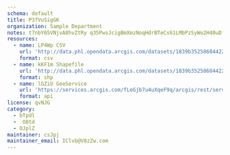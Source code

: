 ```yaml
---
schema: default
title: P3fVuSigGK 
organization: Sample Department 
notes: t7nbY65VNjvA8hvZtRy q35PwsJcigBmXmzNoqHdrBTeCs61LMbPzSyWo2H40uDfxTXFGO0DOleEM9VfUEZkkjp13dx8AIU2chGJ 
resources:
  - name: LP4Wp CSV
    url: 'http://data.phl.opendata.arcgis.com/datasets/1839b35258604422b0b520cbb668df0d_0.csv'
    format: csv
  - name: kKF1m Shapefile
    url: 'http://data.phl.opendata.arcgis.com/datasets/1839b35258604422b0b520cbb668df0d_0.zip'
    format: shp
  - name: lGZiU GeoService
    url: 'https://services.arcgis.com/fLeGjb7u4uXqeF9q/arcgis/rest/services/Air_Monitoring_Stations/FeatureServer/0/query'
    format: api
license: qvNJG 
category:
  - bTpdl 
  -  O8td 
  - OJplZ 
maintainer: csJpj  
maintainer_email: IClvb@V8zZw.com
---
```


